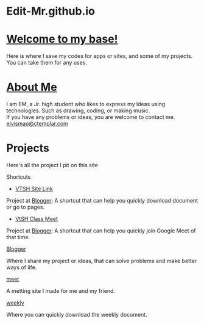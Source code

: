 # Edit-Mr.github.io
[Welcome to my base!](#welcome)
===============================

Here is where I save my codes for apps or sites, and some of my projects. You can take them for any uses.

[About Me](#aboutMe)
====================

I am EM, a Jr. high student who likes to express my ldeas using technologies. Such as drawing, coding, or making music.  
If you have any problems or ideas, you are welcome to contact me.  
[elvismao@ctemplar.com](mailto:elvismao@ctemplar.com)

[](#projects)Projects
=====================

Here's all the project I pit on this site

[](#projects)Shortcuts

*   [VTSH Site Link](https://emsbase.blogspot.com/2021/06/vtsh-site-link.html)

Project at [Blogger](https://github.com/Edit-Mr.github.io): A shortcut that can help you quickly download document or go to pages.

*   [VtSH Class Meet](https://emsbase.blogspot.com/2021/06/203-meet-link.html)

Project at [Blogger](https://github.com/Edit-Mr.github.io): A shortcut that can help you quickly join Google Meet of that time.

[Blogger](https://emsbase.blogspot.com/)

Where I share my project or ideas, that can solve problems and make better ways of life.

[meet](https://github.com/Edit-Mr/Edit-Mr.github.io/tree/main/code/meet)

A metting site I made for me and my friend.

[weekly](https://emsbase.blogspot.com/2021/06/vtsh-site-link.html)

Where you can quickly download the weekly document.
